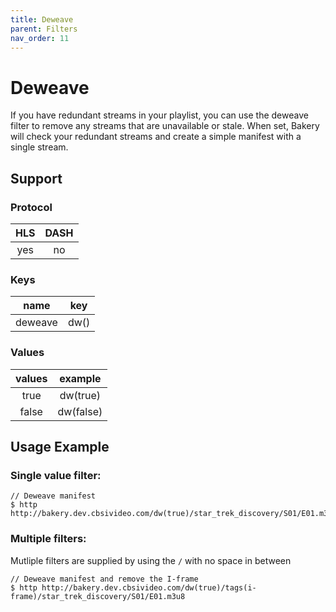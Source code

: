 ```yaml
---
title: Deweave
parent: Filters
nav_order: 11
---
```


# Deweave
If you have redundant streams in your playlist, you can use the deweave filter to remove any streams that are unavailable or stale. When set, Bakery will check your redundant streams and create a simple manifest with a single stream. 

## Support

### Protocol

HLS | DASH |
:--:|:----:|
yes | no   |

### Keys

| name     | key    |
|:--------:|:------:|
| deweave  | dw()   |

### Values

| values  | example    |
|:-------:|:----------:|
| true    | dw(true)   |
| false   | dw(false)  |


## Usage Example 
### Single value filter:

    // Deweave manifest
    $ http http://bakery.dev.cbsivideo.com/dw(true)/star_trek_discovery/S01/E01.m3u8

### Multiple filters:
Mutliple filters are supplied by using the `/` with no space in between

    // Deweave manifest and remove the I-frame
    $ http http://bakery.dev.cbsivideo.com/dw(true)/tags(i-frame)/star_trek_discovery/S01/E01.m3u8

